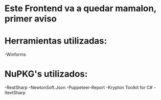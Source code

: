 # Este Frontend va a quedar mamalon, primer aviso

# Herramientas utilizadas:

-Winforms

# NuPKG's utilizados:
-RestSharp
-NewtonSoft.Json
-Puppeteer-Report
-Krypton Toolkit for C#
-ItextSharp
